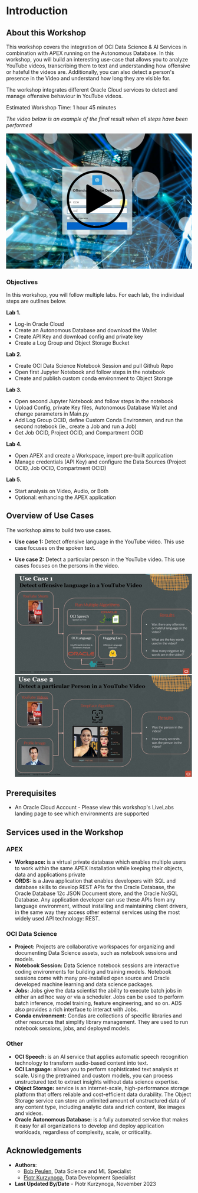 # Introduction

## About this Workshop

This workshop covers the integration of OCI Data Science & AI Services in combination with APEX running on the Autonomous Database. In this workshop, you will build an interesting use-case that allows you to analyze YouTube videos, transcribing them to text and understanding how offensive or hateful the videos are. Additionally, you can also detect a person's presence in the Video and understand how long they are visible for.

The workshop integrates different Oracle Cloud services to detect and manage offensive behaviour in YouTube videos.

Estimated Workshop Time: 1 hour 45 minutes

*The video below is an example of the final result when all steps have been performed*

[![video_1](images/demo_video.png)](https://www.youtube.com/watch?v=_tNvQuZeY0U)

### Objectives


In this workshop, you will follow multiple labs. For each lab, the individual steps are outlines below.

**Lab 1.**
* Log-in Oracle Cloud
* Create an Autonomous Database and download the Wallet
* Create API Key and download config and private key 
* Create a Log Group and Object Storage Bucket

**Lab 2.**
* Create OCI Data Science Notebook Session and pull Github Repo 
* Open first Jupyter Notebook and follow steps in the notebook
* Create and publish custom conda environment to Object Storage

**Lab 3.**
* Open second Jupyter Notebook and follow steps in the notebook
* Upload Config, private Key files, Autonomous Database Wallet and change parameters in Main.py 
* Add Log Group OCID, define Custom Conda Environmen, and run the second notebook (ie., create a Job and run a Job) 
* Get Job OCID, Project OCID, and Compartment OCID

**Lab 4.**
* Open APEX and create a Workspace, import pre-built application 
* Manage credentials (API Key) and configure the Data Sources (Project OCID, Job OCID, Compartment OCID)

**Lab 5.**
* Start analysis on Video, Audio, or Both 
* Optional: enhancing the APEX application

## Overview of Use Cases
The workshop aims to build two use cases. 

* **Use case 1:** Detect offensive language in the YouTube video. This use case focuses on the spoken text.
* **Use case 2:** Detect a particular person in the YouTube video. This use cases focuses on the persons in the video.

   ![use_case_1](images/use_case_1.jpg)
   ![use_case_2](images/use_case_2.jpg)

## Prerequisites
* An Oracle Cloud Account - Please view this workshop's LiveLabs landing page to see which environments are supported

## Services used in the Workshop

### APEX
* **Workspace:** is a virtual private database which enables multiple users to work within the same APEX installation while keeping their objects, data and applications private
* **ORDS:** is a Java application that enables developers with SQL and database skills to develop REST APIs for the Oracle Database, the Oracle Database 12c JSON Document store, and the Oracle NoSQL Database. Any application developer can use these APIs from any language environment, without installing and maintaining client drivers, in the same way they access other external services using the most widely used API technology: REST.

### OCI Data Science

* **Project:** Projects are collaborative workspaces for organizing and documenting Data Science assets, such as notebook sessions and models.
* **Notebook Session:** Data Science notebook sessions are interactive coding environments for building and training models. Notebook sessions come with many pre-installed open source and Oracle developed machine learning and data science packages.
* **Jobs:** Jobs give the data scientist the ability to execute batch jobs in either an ad hoc way or via a scheduler. Jobs can be used to perform batch inference, model training, feature engineering, and so on. ADS also provides a rich interface to interact with Jobs.
* **Conda environment:** Condas are collections of specific libraries and other resources that simplify library management. They are used to run notebook sessions, jobs, and deployed models.

### Other

* **OCI Speech:** is an AI service that applies automatic speech recognition technology to transform audio-based content into text. 
* **OCI Language:** allows you to perform sophisticated text analysis at scale. Using the pretrained and custom models, you can process unstructured text to extract insights without data science expertise.
* **Object Storage:** service is an internet-scale, high-performance storage platform that offers reliable and cost-efficient data durability. The Object Storage service can store an unlimited amount of unstructured data of any content type, including analytic data and rich content, like images and videos.
* **Oracle Autonomous Database:** is a fully automated service that makes it easy for all organizations to develop and deploy application workloads, regardless of complexity, scale, or criticality.


## Acknowledgements
* **Authors**:
    * [Bob Peulen](https://www.linkedin.com/in/bobpeulen/), Data Science and ML Specialist
    * [Piotr Kurzynoga](https://www.linkedin.com/in/piotr-kurzynoga/), Data Development Specialist
* **Last Updated By/Date** - Piotr Kurzynoga, November 2023
